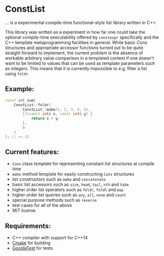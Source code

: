 # ConstList

... is a experimental compile-time functional-style list library written in C++.

This library was written as a experiment in how far one could take the optional compile-time executability offered by `constexpr` specifically and the C++ template metaprogramming facilities in general. While basic _Cons_ structures and appropriate accessor functions turned out to be quite straight forward to implement, the current problem is the absence of workable arbitrary value comparison in a templated context if one doesn't want to be limited to values that can be used as template parameters such as integers. This means that it is currently impossible to e.g. filter a list using `foldr`.

## Example:

```cpp
const int sum{
	ConstList::foldr(
		ConstList::make(1, 2, 3, 4, 5),
		[](const int& x, const int& y) {
			return x + y;
		},
		0
	)
}; // => 15
```

## Current features:

- `Cons` class template for representing constant list structures at compile time
- `make` method template for easily constructing `Cons` structures
- list constructors such as `make` and `concatenate`
- basic list accessors such as `size`, `head`, `tail`, `nth` and `take`
- higher order list operators such as `foldr`, `foldl` and `map`
- higher order list queries such as `any`, `all`, `none` and `count`
- special purpose methods such as `reverse`
- test cases for all of the above
- MIT license

## Requirements:

- C++ compiler with support for C++14
- [Cmake](http://www.cmake.org/) for building
- [GoogleTest](http://code.google.com/p/googletest/) for tests
